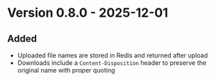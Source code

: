 # Version 0.8.0 - 2025-12-01

## Added
- Uploaded file names are stored in Redis and returned after upload
- Downloads include a `Content-Disposition` header to preserve the original name
  with proper quoting
